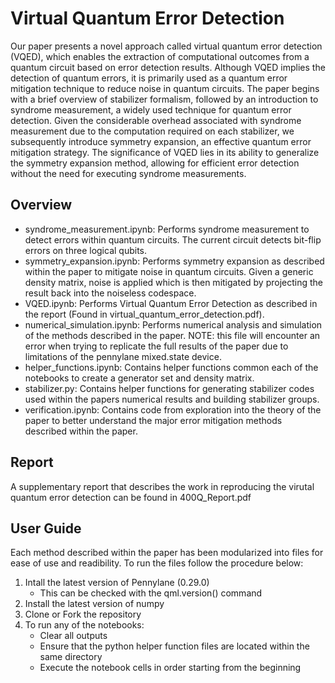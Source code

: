 
# Virtual Quantum Error Detection #

Our paper presents a novel approach called virtual quantum error detection (VQED),
which enables the extraction of computational outcomes from a quantum circuit based
on error detection results. Although VQED implies the detection of quantum errors, it
is primarily used as a quantum error mitigation technique to reduce noise in quantum
circuits. The paper begins with a brief overview of stabilizer formalism, followed by
an introduction to syndrome measurement, a widely used technique for quantum error
detection. Given the considerable overhead associated with syndrome measurement due
to the computation required on each stabilizer, we subsequently introduce symmetry
expansion, an effective quantum error mitigation strategy. The significance of VQED lies
in its ability to generalize the symmetry expansion method, allowing for efficient error
detection without the need for executing syndrome measurements.

## Overview ##

- syndrome_measurement.ipynb: Performs syndrome measurement to detect errors within quantum circuits. The current circuit detects bit-flip errors on three logical qubits.   
- symmetry_expansion.ipynb: Performs symmetry expansion as described within the paper to mitigate noise in quantum circuits. Given a generic density matrix, noise is applied which is then mitigated by projecting the result back into the noiseless codespace.
- VQED.ipynb: Performs Virtual Quantum Error Detection as described in the report (Found in virtual_quantum_error_detection.pdf).
- numerical_simulation.ipynb: Performs numerical analysis and simulation of the methods described in the paper. NOTE: this file will encounter an error when trying to replicate the full results of the paper due to limitations of the pennylane mixed.state device.
- helper_functions.ipynb: Contains helper functions common each of the notebooks to create a generator set and density matrix. 
- stabilizer.py: Contains helper functions for generating stabilizer codes used within the papers numerical results and building stabilizer groups.
- verification.ipynb: Contains code from exploration into the theory of the paper to better understand the major error mitigation methods described within the paper. 

## Report ##

A supplementary report that describes the work in reproducing the virutal quantum error detection can be found in 400Q_Report.pdf

## User Guide ##

Each method described within the paper has been modularized into files for ease of use and readibility. To run the files follow the procedure below:

1. Intall the latest version of Pennylane (0.29.0)
    - This can be checked with the qml.version() command
2. Install the latest version of numpy
3. Clone or Fork the repository
4. To run any of the notebooks:
    - Clear all outputs
    - Ensure that the python helper function files are located within the same directory
    - Execute the notebook cells in order starting from the beginning